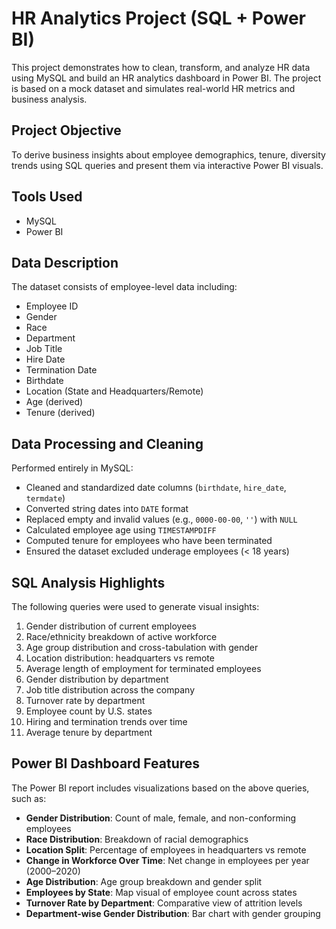 # HR Analytics Project (SQL + Power BI)

This project demonstrates how to clean, transform, and analyze HR data using MySQL and build an HR analytics dashboard in Power BI. 
The project is based on a mock dataset and simulates real-world HR metrics and business analysis.

## Project Objective

To derive business insights about employee demographics, tenure, diversity trends using SQL queries and present them via interactive Power BI visuals.

## Tools Used

- MySQL
- Power BI

## Data Description

The dataset consists of employee-level data including:
- Employee ID
- Gender
- Race
- Department
- Job Title
- Hire Date
- Termination Date
- Birthdate
- Location (State and Headquarters/Remote)
- Age (derived)
- Tenure (derived)

## Data Processing and Cleaning

Performed entirely in MySQL:
- Cleaned and standardized date columns (`birthdate`, `hire_date`, `termdate`)
- Converted string dates into `DATE` format
- Replaced empty and invalid values (e.g., `0000-00-00`, `''`) with `NULL`
- Calculated employee age using `TIMESTAMPDIFF`
- Computed tenure for employees who have been terminated
- Ensured the dataset excluded underage employees (< 18 years)

## SQL Analysis Highlights

The following queries were used to generate visual insights:

1. Gender distribution of current employees
2. Race/ethnicity breakdown of active workforce
3. Age group distribution and cross-tabulation with gender
4. Location distribution: headquarters vs remote
5. Average length of employment for terminated employees
6. Gender distribution by department
7. Job title distribution across the company
8. Turnover rate by department
9. Employee count by U.S. states
10. Hiring and termination trends over time
11. Average tenure by department

## Power BI Dashboard Features

The Power BI report includes visualizations based on the above queries, such as:

- **Gender Distribution**: Count of male, female, and non-conforming employees
- **Race Distribution**: Breakdown of racial demographics
- **Location Split**: Percentage of employees in headquarters vs remote
- **Change in Workforce Over Time**: Net change in employees per year (2000–2020)
- **Age Distribution**: Age group breakdown and gender split
- **Employees by State**: Map visual of employee count across states
- **Turnover Rate by Department**: Comparative view of attrition levels
- **Department-wise Gender Distribution**: Bar chart with gender grouping
